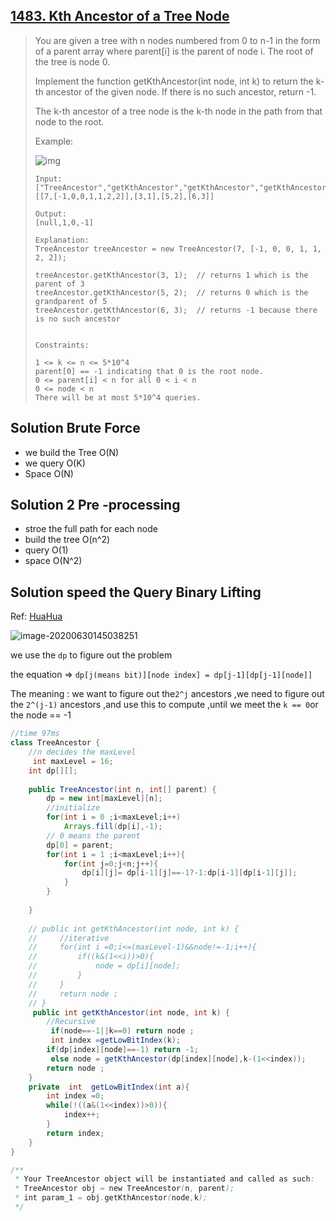 ## [1483. Kth Ancestor of a Tree Node](https://leetcode-cn.com/problems/kth-ancestor-of-a-tree-node/)

> You are given a tree with n nodes numbered from 0 to n-1 in the form of a parent array where parent[i] is the parent of node i. The root of the tree is node 0.
>
> Implement the function getKthAncestor(int node, int k) to return the k-th ancestor of the given node. If there is no such ancestor, return -1.
>
> The k-th ancestor of a tree node is the k-th node in the path from that node to the root.
>
>  
>
> Example:
>
> ![img](https://assets.leetcode.com/uploads/2019/08/28/1528_ex1.png)
>
> ```
> Input:
> ["TreeAncestor","getKthAncestor","getKthAncestor","getKthAncestor"]
> [[7,[-1,0,0,1,1,2,2]],[3,1],[5,2],[6,3]]
> 
> Output:
> [null,1,0,-1]
> 
> Explanation:
> TreeAncestor treeAncestor = new TreeAncestor(7, [-1, 0, 0, 1, 1, 2, 2]);
> 
> treeAncestor.getKthAncestor(3, 1);  // returns 1 which is the parent of 3
> treeAncestor.getKthAncestor(5, 2);  // returns 0 which is the grandparent of 5
> treeAncestor.getKthAncestor(6, 3);  // returns -1 because there is no such ancestor
> 
> 
> Constraints:
> 
> 1 <= k <= n <= 5*10^4
> parent[0] == -1 indicating that 0 is the root node.
> 0 <= parent[i] < n for all 0 < i < n
> 0 <= node < n
> There will be at most 5*10^4 queries.
> ```

## Solution Brute Force 

* we build the Tree O(N)
* we query O(K)
* Space O(N)

## Solution 2  Pre -processing 

* stroe the full path for each node 
* build the tree O(n^2)
* query O(1)
* space O(N^2)

## Solution speed the Query Binary Lifting

Ref: [HuaHua](https://www.bilibili.com/video/BV1kt4y1X7fk)

![image-20200630145038251](C:\Users\15524\AppData\Roaming\Typora\typora-user-images\image-20200630145038251.png)

we use the ```dp``` to figure out the problem 

the equation =>  ```dp[j(means bit)][node index] = dp[j-1][dp[j-1][node]]```

The meaning : we want to figure out the```2^j``` ancestors ,we need to figure out the ```2^(j-1)``` ancestors ,and use this to compute ,until we meet the ``` k == 0 ```or the  node == -1 

```java
//time 97ms 
class TreeAncestor {
    //n decides the maxLevel 
     int maxLevel = 16;
    int dp[][];
        
    public TreeAncestor(int n, int[] parent) {
        dp = new int[maxLevel][n];
        //initialize 
        for(int i = 0 ;i<maxLevel;i++)
            Arrays.fill(dp[i],-1);
        // 0 means the parent 
        dp[0] = parent;
        for(int i = 1 ;i<maxLevel;i++){
            for(int j=0;j<n;j++){
                dp[i][j]= dp[i-1][j]==-1?-1:dp[i-1][dp[i-1][j]];
            }
        }
        
    }
    
    // public int getKthAncestor(int node, int k) {
    //     //iterative 
    //     for(int i =0;i<=(maxLevel-1)&&node!=-1;i++){
    //         if((k&(1<<i))>0){
    //             node = dp[i][node];   
    //         }
    //     }
    //     return node ;
    // }
     public int getKthAncestor(int node, int k) {
        //Recursive
         if(node==-1||k==0) return node ; 
         int index =getLowBitIndex(k);
        if(dp[index][node]==-1) return -1;
         else node = getKthAncestor(dp[index][node],k-(1<<index));
        return node ;
    }
    private  int  getLowBitIndex(int a){
        int index =0;
        while(!((a&(1<<index))>0)){
            index++;
        } 
        return index;
    }
}

/**
 * Your TreeAncestor object will be instantiated and called as such:
 * TreeAncestor obj = new TreeAncestor(n, parent);
 * int param_1 = obj.getKthAncestor(node,k);
 */
```

